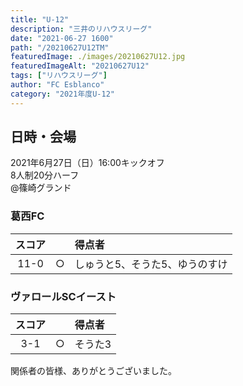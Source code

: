 ```yaml
---
title: "U-12"
description: "三井のリハウスリーグ"
date: "2021-06-27 1600"
path: "/20210627U12TM"
featuredImage: ./images/20210627U12.jpg
featuredImageAlt: "20210627U12"
tags: ["リハウスリーグ"]
author: "FC Esblanco"
category: "2021年度U-12"
---
```


## 日時・会場

2021年6月27日（日）16:00キックオフ  
8人制20分ハーフ  
@篠崎グランド  

### 葛西FC

| スコア        |   | 得点者  |
|:------------:|:-:|:--------|
| 11-0 | ○ |しゅうと5、そうた5、ゆうのすけ|

### ヴァロールSCイースト

| スコア        |   | 得点者  |
|:------------:|:-:|:--------|
| 3-1 | ○ | そうた3 |


<script src="https://adm.shinobi.jp/s/f9835040bccb6582c56df68b8f5ecca7"></script>

関係者の皆様、ありがとうございました。
